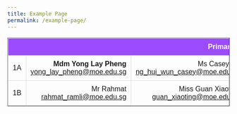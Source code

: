```yaml
---
title: Example Page
permalink: /example-page/
---
```

<style>
table {
  font-family: arial, sans-serif;
  border-collapse: collapse;
  width: 100%;
}

td, th {
  border: 1px solid #dddddd;
  text-align: right;
  padding: 10px;
}

tr:nth-child(1) {
  background-color: #9d4bfe;
  color: #ffffff;
}
</style>

<table border=1>
  <tbody>
  <tr>
    <th colspan=3>Primary 1</th>
  </tr>
  <tr>
    <td>1A</td>
		<td><b>Mdm Yong Lay Pheng</b> <br><a href="mailto:yong_lay_pheng@moe.edu.sg">yong_lay_pheng@moe.edu.sg</a></td>
    <td>Ms Casey Ng <br><a href="mailto:ng_hui_wun_casey@moe.edu.sg">ng_hui_wun_casey@moe.edu.sg</a></td>
  </tr>
  <tr>
    <td>1B</td>
    <td>Mr Rahmat <br><a href="rahmat_ramli@moe.edu.sg">rahmat_ramli@moe.edu.sg</a></td>
    <td>Miss Guan Xiaoting<br><a href="guan_xiaoting@moe.edu.sg">guan_xiaoting@moe.edu.sg</a></td>
  </tr>
</tbody>
</table>